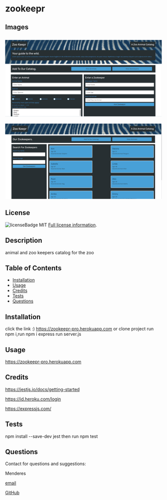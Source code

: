  # zookeepr
 
 ## Images
  ![ScreenShot](/public/assets/images/Screenshot1.png)
-----
  ![ScreenShot](/public/assets/images/Screenshot2.png)

 ## License
  ![licenseBadge](https://img.shields.io/badge/License-MIT-blue.svg)
  MIT
  [Full license information]("MIT').
  
  ## Description
   animal and zoo keepers catalog for the zoo
  
  ## Table of Contents
  
  - [Installation](#installation)
  - [Usage](#usage)
  - [Credits](#credits)
  - [Tests](#tests)
  - [Questions](#contact)
  
  <a name="installation"></a>
  ## Installation
  click the link :) https://zookeepr-pro.herokuapp.com or clone project run npm i,run npm i express run server.js
  
  <a name="usage"></a>
  ## Usage
  https://zookeepr-pro.herokuapp.com
  
  <a name="credits"></a>
  ## Credits
  https://jestjs.io/docs/getting-started
  
  https://id.heroku.com/login
  
  https://expressjs.com/
  
  <a name="tests"></a>

  ## Tests
  npm install --save-dev jest then run npm test
  
  <a name="contact"></a>
  ## Questions
  Contact for questions and suggestions:

  Menderes

  [email](mailto:mndrs.kc@gmail.com)

  [GitHub](https://github.com/mendereskoc)
  
